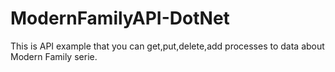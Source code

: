 # ModernFamilyAPI-DotNet
This is API example that you can get,put,delete,add processes to data about Modern Family serie.
